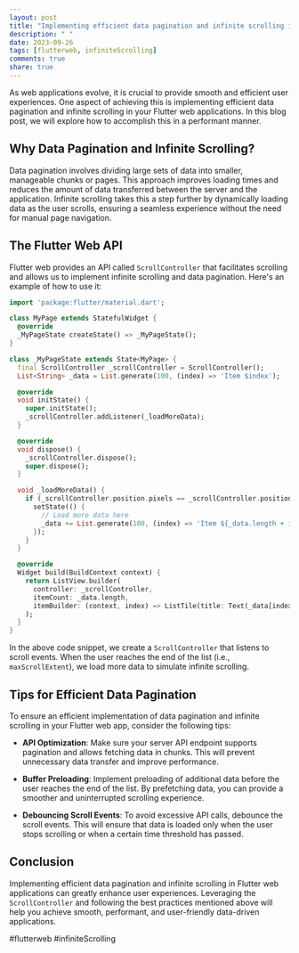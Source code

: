 ```yaml
---
layout: post
title: "Implementing efficient data pagination and infinite scrolling in Flutter web"
description: " "
date: 2023-09-26
tags: [flutterweb, infiniteScrolling]
comments: true
share: true
---
```


As web applications evolve, it is crucial to provide smooth and efficient user experiences. One aspect of achieving this is implementing efficient data pagination and infinite scrolling in your Flutter web applications. In this blog post, we will explore how to accomplish this in a performant manner.

## Why Data Pagination and Infinite Scrolling?

Data pagination involves dividing large sets of data into smaller, manageable chunks or pages. This approach improves loading times and reduces the amount of data transferred between the server and the application. Infinite scrolling takes this a step further by dynamically loading data as the user scrolls, ensuring a seamless experience without the need for manual page navigation.

## The Flutter Web API

Flutter web provides an API called `ScrollController` that facilitates scrolling and allows us to implement infinite scrolling and data pagination. Here's an example of how to use it:

```dart
import 'package:flutter/material.dart';

class MyPage extends StatefulWidget {
  @override
  _MyPageState createState() => _MyPageState();
}

class _MyPageState extends State<MyPage> {
  final ScrollController _scrollController = ScrollController();
  List<String> _data = List.generate(100, (index) => 'Item $index');

  @override
  void initState() {
    super.initState();
    _scrollController.addListener(_loadMoreData);
  }

  @override
  void dispose() {
    _scrollController.dispose();
    super.dispose();
  }

  void _loadMoreData() {
    if (_scrollController.position.pixels == _scrollController.position.maxScrollExtent) {
      setState(() {
        // Load more data here
        _data += List.generate(100, (index) => 'Item ${_data.length + index}'); 
      });
    }
  }

  @override
  Widget build(BuildContext context) {
    return ListView.builder(
      controller: _scrollController,
      itemCount: _data.length,
      itemBuilder: (context, index) => ListTile(title: Text(_data[index])),
    );
  }
}
```

In the above code snippet, we create a `ScrollController` that listens to scroll events. When the user reaches the end of the list (i.e., `maxScrollExtent`), we load more data to simulate infinite scrolling.

## Tips for Efficient Data Pagination

To ensure an efficient implementation of data pagination and infinite scrolling in your Flutter web app, consider the following tips:

- **API Optimization**: Make sure your server API endpoint supports pagination and allows fetching data in chunks. This will prevent unnecessary data transfer and improve performance.

- **Buffer Preloading**: Implement preloading of additional data before the user reaches the end of the list. By prefetching data, you can provide a smoother and uninterrupted scrolling experience.

- **Debouncing Scroll Events**: To avoid excessive API calls, debounce the scroll events. This will ensure that data is loaded only when the user stops scrolling or when a certain time threshold has passed.

## Conclusion

Implementing efficient data pagination and infinite scrolling in Flutter web applications can greatly enhance user experiences. Leveraging the `ScrollController` and following the best practices mentioned above will help you achieve smooth, performant, and user-friendly data-driven applications.

#flutterweb #infiniteScrolling